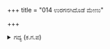 +++
title = "014 ಉರಗನಗಿದೊಡೆ ಮೇಣು"

+++

<details><summary>ಗದ್ಯ (ಕ.ಗ.ಪ) </summary>

14. ಸರ್ಪವು ಕಚ್ಚಿದರೂ, ಆಯುಧದಿಂದ ಹೊಡೆದರೂ ಒಬ್ಬನೇ ಸಾಯುತ್ತಾನೆ. ಆದರೆ ರಾಜನೀತಿಯನ್ನು ಸರಿಯಾಗಿ ಪ್ರಯೋಗಿಸಿದಾಗ ಶತ್ರುಗಳೆಲ್ಲರೂ ಸೇನಾ ಸಮೇತರಾಗಿ ನಾಶವಾಗುತ್ತಾರೆ. ಅವರ ರಾಜ್ಯವು ವಶವಾಗುತ್ತದೆ. ಮಹಾರಾಜಾ ! ನಿನಗೆ ವಿವೇಚನಾ ಪೂರ್ಣವಾದ ಮಂತ್ರಾಲೋಚನೆಗೆ ಸಮನಾದ ಮಂತ್ರಿ ಮಂಡಲ ನಿನಗಿದೆಯೇ ? ಎಂದನು.
</details>
